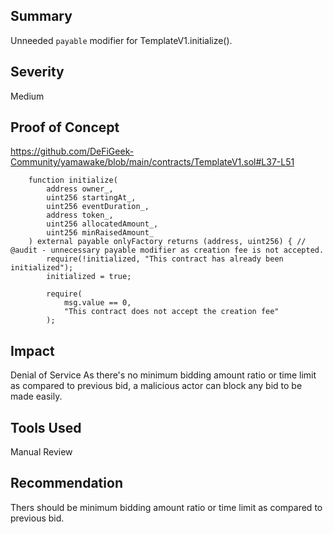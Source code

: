 ## Summary

Unneeded `payable` modifier for TemplateV1.initialize().

## Severity

Medium

## Proof of Concept
https://github.com/DeFiGeek-Community/yamawake/blob/main/contracts/TemplateV1.sol#L37-L51
```solidity
    function initialize(
        address owner_,
        uint256 startingAt_,
        uint256 eventDuration_,
        address token_,
        uint256 allocatedAmount_,
        uint256 minRaisedAmount_
    ) external payable onlyFactory returns (address, uint256) { // @audit - unnecessary payable modifier as creation fee is not accepted.
        require(!initialized, "This contract has already been initialized");
        initialized = true;

        require(
            msg.value == 0,
            "This contract does not accept the creation fee"
        );

```

## Impact
Denial of Service
As there's no minimum bidding amount ratio or time limit as compared to previous bid, a malicious actor can block any bid to be made easily.

## Tools Used
Manual Review

## Recommendation
Thers should be minimum bidding amount ratio or time limit as compared to previous bid.